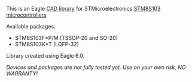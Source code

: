 This is an Eagle [CAD library](http://www.cadsoftusa.com) for STMicroelectronics [STM8S103 microcontrollers](http://www.st.com/internet/mcu/subclass/1244.jsp)

Available packages:

* STM8S103F*P/M (TSSOP-20 and SO-20)
* STM8S103K*T (LQFP-32)

Library created using Eagle 6.0. 

*Devices and packages are not fully tested yet. Use on your own risk, NO WARRANTY!*
